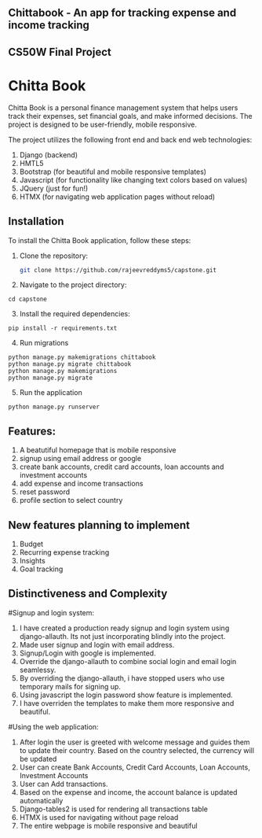 ## Chittabook - An app for tracking expense and income tracking
## CS50W Final Project
# Chitta Book

Chitta Book is a personal finance management system that helps users track their expenses, set financial goals, and make informed decisions. The project is designed to be user-friendly, mobile responsive.

The project utilizes the following front end and back end web technologies:
1. Django (backend)
2. HMTL5
3. Bootstrap (for beautiful and mobile responsive templates)
4. Javascript (for functionality like changing text colors based on values)
5. JQuery (just for fun!)
6. HTMX (for navigating web application pages without reload)

## Installation
To install the Chitta Book application, follow these steps:

1. Clone the repository:

   ```bash
   git clone https://github.com/rajeevreddyms5/capstone.git

2. Navigate to the project directory:

```
cd capstone
```
3. Install the required dependencies:
```
pip install -r requirements.txt
```
4. Run migrations
```
python manage.py makemigrations chittabook
python manage.py migrate chittabook
python manage.py makemigrations
python manage.py migrate
```
5. Run the application
```
python manage.py runserver
```

## Features:
1. A beatutiful homepage that is mobile responsive
2. signup using email address or google
3. create bank accounts, credit card accounts, loan accounts and investment accounts
4. add expense and income transactions
5. reset password
6. profile section to select country

## New features planning to implement
1. Budget
2. Recurring expense tracking
3. Insights
4. Goal tracking


## Distinctiveness and Complexity
#Signup and login system:
1. I have created a production ready signup and login system using django-allauth. Its not just incorporating blindly into the project. 
2. Made user signup and login with email address.
3. Signup/Login with google is implemented.
4. Override the django-allauth to combine social login and email login seamlessy.
5. By overriding the django-allauth, i have stopped users who use temporary mails for signing up.
6. Using javascript the login password show feature is implemented.
7. I have overriden the templates to make them more responsive and beautiful.

#Using the web application:
1. After login the user is greeted with welcome message and guides them to update their country. Based on the country selected, the currency will be updated
2. User can create Bank Accounts, Credit Card Accounts, Loan Accounts, Investment Accounts
3. User can Add transactions.
4. Based on the expense and income, the account balance is updated automatically
5. Django-tables2 is used for rendering all transactions table
6. HTMX is used for navigating without page reload
7. The entire webpage is mobile responsive and beautiful





